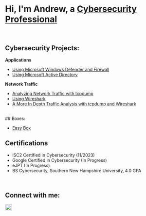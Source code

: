# Hi, I'm Andrew, a [Cybersecurity Professional](https://www.linkedin.com/in/andrew-melson-6b52673a/)
<br>

## Cybersecurity Projects:

**Applications**  

- [Using Microsoft Windows Defender and Firewall](https://github.com/anmelson/WindowsDefenderandFirewall)
- [Using Microsoft Active Directory](https://github.com/anmelson/ActiveDirectory)  

**Network Traffic**
- [Analyzing Network Traffic with tcpdump](https://github.com/anmelson/tcpdumpTrafficAnalysis)
- [Using Wireshark](https://github.com/anmelson/UsingWireshark)
- [A More In Depth Traffic Analysis with tcpdump and Wireshark](https://github.com/anmelson/HTBNetworkAnalysis)  

<br>
## Boxes:

 - [Easy Box](https://github.com/anmelson/EasyBox)

## Certifications

- ISC2 Certified in Cybersecurity (11/2023)
- Google Certified in Cybersecurity (In Progress)
- eJPT (In Progress)
- BS Cybersecurity, Southern New Hampshire University, 4.0 GPA
<br>

## Connect with me:

<a href="https://www.linkedin.com/in/andrew-melson-6b52673a/">
    <img src="https://cdn.jsdelivr.net/npm/simple-icons@v3/icons/linkedin.svg" width="22" height="22" alt="AndrewMelson | LinkedIn">
</a>
